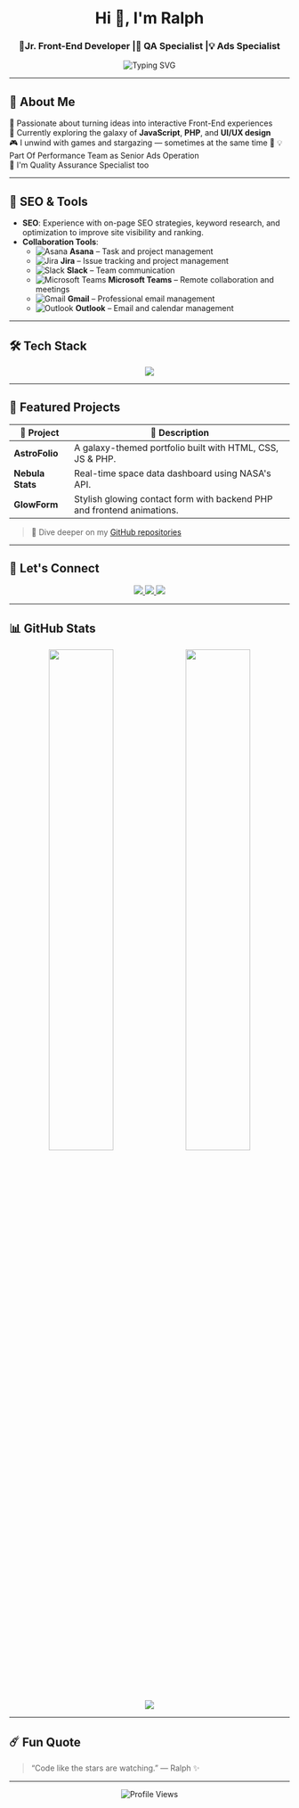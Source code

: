 <h1 align="center">Hi 👋, I'm Ralph</h1>
<h3 align="center">🚀Jr. Front-End Developer |🔎 QA Specialist |💡 Ads Specialist</h3>

<p align="center">
  <img src="https://readme-typing-svg.demolab.com?font=Orbitron&size=24&pause=1000&color=00FFFF&center=true&vCenter=true&width=500&lines=jr.+Front-End+Developer;Space+Lover;Creative+Thinker;Problem+Solver;Team+Player" alt="Typing SVG" />
</p>

---

## 🧠 About Me

🌟 Passionate about turning ideas into interactive Front-End experiences  
🚀 Currently exploring the galaxy of **JavaScript**, **PHP**, and **UI/UX design**  
🎮 I unwind with games and stargazing — sometimes at the same time 🌠
💡 Part Of Performance Team as Senior Ads Operation  
🔎 I'm Quality Assurance Specialist too 

---

## 🌟 SEO & Tools

- **SEO**: Experience with on-page SEO strategies, keyword research, and optimization to improve site visibility and ranking.
- **Collaboration Tools**: 
  - ![Asana](https://upload.wikimedia.org/wikipedia/commons/9/9f/Asana_logo.svg) **Asana** – Task and project management
  - ![Jira](https://upload.wikimedia.org/wikipedia/commons/1/1b/Jira-Software-Logo.svg) **Jira** – Issue tracking and project management
  - ![Slack](https://upload.wikimedia.org/wikipedia/commons/9/91/Slack_icon_2019.svg) **Slack** – Team communication
  - ![Microsoft Teams](https://upload.wikimedia.org/wikipedia/commons/4/4f/Microsoft_Teams_logo_2023.svg) **Microsoft Teams** – Remote collaboration and meetings
  - ![Gmail](https://upload.wikimedia.org/wikipedia/commons/4/4f/Gmail_Logo.svg) **Gmail** – Professional email management
  - ![Outlook](https://upload.wikimedia.org/wikipedia/commons/4/42/Outlook.com_logo_2013.svg) **Outlook** – Email and calendar management



---

## 🛠 Tech Stack

<p align="center">
  <img src="https://skillicons.dev/icons?i=html,css,js,php,github,figma,vscode&perline=7" />
</p>

---

## 🌌 Featured Projects

| 🌠 Project | 📝 Description |
|-----------|----------------|
| **AstroFolio** | A galaxy-themed portfolio built with HTML, CSS, JS & PHP. |
| **Nebula Stats** | Real-time space data dashboard using NASA's API. |
| **GlowForm** | Stylish glowing contact form with backend PHP and frontend animations. |

> 🚀 Dive deeper on my [GitHub repositories](https://github.com/Rtyz)

---

## 📡 Let's Connect

<p align="center">
  <a href="mailto:rlphclmnte@gmail.com">
    <img src="https://img.shields.io/badge/Gmail-D14836?style=for-the-badge&logo=gmail&logoColor=white" />
  </a>
  <a href="https://www.linkedin.com/in/ralph-clemente-001010289/">
    <img src="https://img.shields.io/badge/LinkedIn-0A66C2?style=for-the-badge&logo=linkedin&logoColor=white" />
  </a>
  <a href="https://github.com/Rtyz">
    <img src="https://img.shields.io/badge/GitHub-100000?style=for-the-badge&logo=github&logoColor=white" />
  </a>
</p>

---

## 📊 GitHub Stats

<p align="center">
  <img src="https://github-readme-stats.vercel.app/api?username=Rtyz&show_icons=true&theme=tokyonight&hide_border=true" width="48%"/>
  <img src="https://github-readme-streak-stats.herokuapp.com/?user=Rtyz&theme=tokyonight&hide_border=true" width="48%"/>
</p>

<p align="center">
  <img src="https://github-profile-summary-cards.vercel.app/api/cards/profile-details?username=Rtyz&theme=tokyonight" />
</p>

---

## ☄️ Fun Quote

> “Code like the stars are watching.” — Ralph ✨

---

<p align="center">
  <img src="https://komarev.com/ghpvc/?username=Rtyz&style=flat-square&color=00ffff" alt="Profile Views" />
</p>
